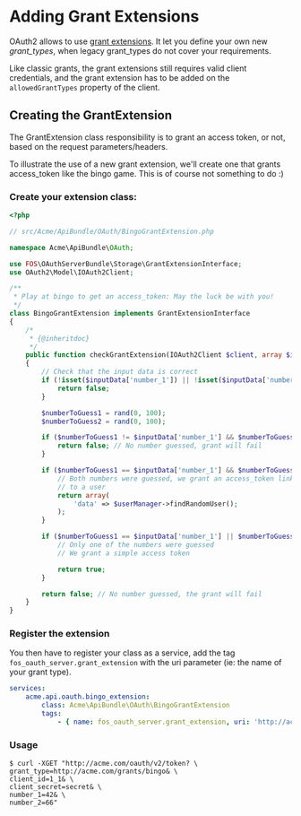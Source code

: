 Adding Grant Extensions
=======================

OAuth2 allows to use [grant extensions](http://tools.ietf.org/html/draft-ietf-oauth-v2-22#section-4.5).
It let you define your own new *grant_types*, when legacy grant_types do not cover your requirements.

Like classic grants, the grant extensions still requires valid client credentials, and the grant extension has to be added on the `allowedGrantTypes` property of the client.

## Creating the GrantExtension

The GrantExtension class responsibility is to grant an access token, or not, based on the request parameters/headers.

To illustrate the use of a new grant extension, we'll create one that grants access_token like the bingo game. This is of course not something to do :)

### Create your extension class:

``` php
<?php

// src/Acme/ApiBundle/OAuth/BingoGrantExtension.php

namespace Acme\ApiBundle\OAuth;

use FOS\OAuthServerBundle\Storage\GrantExtensionInterface;
use OAuth2\Model\IOAuth2Client;

/**
 * Play at bingo to get an access_token: May the luck be with you!
 */
class BingoGrantExtension implements GrantExtensionInterface
{
    /*
     * {@inheritdoc}
     */
    public function checkGrantExtension(IOAuth2Client $client, array $inputData, array $authHeaders)
    {
        // Check that the input data is correct
        if (!isset($inputData['number_1']) || !isset($inputData['number_2'])) {
            return false;
        }

        $numberToGuess1 = rand(0, 100);
        $numberToGuess2 = rand(0, 100);

        if ($numberToGuess1 != $inputData['number_1'] && $numberToGuess2 != $inputData['number_2']) {
            return false; // No number guessed, grant will fail
        }

        if ($numberToGuess1 == $inputData['number_1'] && $numberToGuess2 == $inputData['number_2']) {
            // Both numbers were guessed, we grant an access_token linked
            // to a user
            return array(
                'data' => $userManager->findRandomUser();
            );
        }

        if ($numberToGuess1 == $inputData['number_1'] || $numberToGuess2 == $inputData['number_2']) {
            // Only one of the numbers were guessed
            // We grant a simple access token

            return true;
        }

        return false; // No number guessed, the grant will fail
    }
}
```

### Register the extension

You then have to register your class as a service, add the tag `fos_oauth_server.grant_extension` with the uri parameter (ie: the name of your grant type).

``` yaml
services:
    acme.api.oauth.bingo_extension:
        class: Acme\ApiBundle\OAuth\BingoGrantExtension
        tags:
            - { name: fos_oauth_server.grant_extension, uri: 'http://acme.com/grants/bingo' }
```

### Usage

```
$ curl -XGET "http://acme.com/oauth/v2/token? \
grant_type=http://acme.com/grants/bingo& \
client_id=1_1& \
client_secret=secret& \
number_1=42& \
number_2=66"
```
